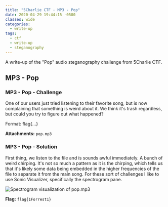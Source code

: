 ```yaml
---
title: "5Charlie CTF - MP3 - Pop"
date: 2020-04-29 19:44:15 -0500
classes: wide
categories:
  - write-up
tags:
  - ctf
  - write-up
  - steganography
---
```


A write-up of the "Pop" audio steganography challenge from 5Charlie CTF.

## MP3 - Pop

### MP3 - Pop - Challenge

One of our users just tried listening to their favorite song, but is now complaining that something is weird about it. We think it's trash regardless, but could you try to figure out what happened?

Format: flag{...}

**Attachments:** `pop.mp3`

### MP3 - Pop - Solution

First thing, we listen to the file and is sounds awful immediately. A bunch of weird chirping.
It's not so much a pattern as it is the chirping, which tells us that it's likely some data being embedded in the higher frequencies of the file to separate it from the main song.
For these sort of challenges I like to use Sonic Visualizer, specifically the spectrogram pane.

![Spectrogram visualization of pop.mp3](/assets/images/mp3_pop_visualizer.png)

**Flag:** `flag{1Forrest1}`
